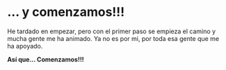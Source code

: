 # ... y comenzamos!!! 


He tardado en empezar, pero con el primer paso se empieza el camino y mucha gente me ha animado.
Ya no es por mi, por toda esa gente que me ha apoyado.

 

**Así que... Comenzamos!!!**
